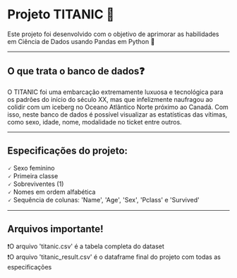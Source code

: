 <h1>Projeto TITANIC  🚢</h1>
Este projeto foi desenvolvido com o objetivo de aprimorar as habilidades em Ciência de Dados usando Pandas em Python 🐍
<hr/>
<h2>O que trata o banco de dados❓</h2>
O TITANIC foi uma embarcação extremamente luxuosa e tecnológica para os padrões do início do século XX, mas que infelizmente naufragou ao colidir com um iceberg no Oceano Atlântico Norte próximo ao Canadá. Com isso, neste banco de dados é possível visualizar as estatísticas das vítimas, como sexo, idade, nome, modalidade no ticket entre outros. 
<hr/>
<h2>Especificações do projeto:</h2>
🗸 Sexo feminino <br/>
🗸 Primeira classe <br/>
🗸 Sobreviventes (1) <br/> 
🗸 Nomes em ordem alfabética <br/>
🗸 Sequência de colunas: 'Name', 'Age', 'Sex', 'Pclass' e 'Survived' <br/>
<hr/>
<h2>Arquivos importante!</h2>
❗O arquivo 'titanic.csv' é a tabela completa do dataset 
<br/> 
❗O arquivo 'titanic_result.csv' é o dataframe final do projeto com todas as especificações
